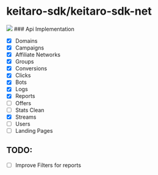 # keitaro-sdk/keitaro-sdk-net
<img src="https://img.shields.io/badge/USDT%20(TRC--20)-TBj6GqFVarSSBhfoS31WwZUp1xLN2NZgb1-red" />
### Api Implementation

- [x] Domains
- [x] Campaigns
- [x] Affiliate Networks
- [x] Groups
- [x] Conversions
- [x] Clicks
- [x] Bots
- [x] Logs
- [x] Reports
- [ ] Offers
- [ ] Stats Clean
- [x] Streams
- [ ] Users
- [ ] Landing Pages

## TODO:
- [ ] Improve Filters for reports
